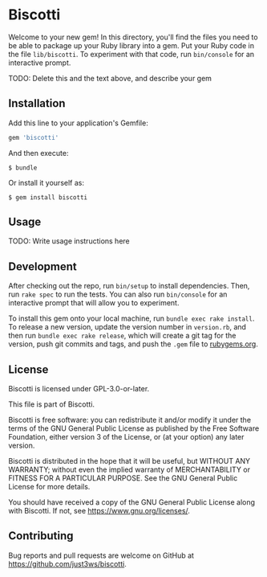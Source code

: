 # Biscotti

Welcome to your new gem! In this directory, you'll find the files you need to be able to package up your Ruby library into a gem. Put your Ruby code in the file `lib/biscotti`. To experiment with that code, run `bin/console` for an interactive prompt.

TODO: Delete this and the text above, and describe your gem

## Installation

Add this line to your application's Gemfile:

```ruby
gem 'biscotti'
```

And then execute:

    $ bundle

Or install it yourself as:

    $ gem install biscotti

## Usage

TODO: Write usage instructions here

## Development

After checking out the repo, run `bin/setup` to install dependencies. Then, run `rake spec` to run the tests. You can also run `bin/console` for an interactive prompt that will allow you to experiment.

To install this gem onto your local machine, run `bundle exec rake install`. To release a new version, update the version number in `version.rb`, and then run `bundle exec rake release`, which will create a git tag for the version, push git commits and tags, and push the `.gem` file to [rubygems.org](https://rubygems.org).

## License

Biscotti is licensed under GPL-3.0-or-later.

This file is part of Biscotti.

Biscotti is free software: you can redistribute it and/or modify it under the
terms of the GNU General Public License as published by the Free Software
Foundation, either version 3 of the License, or (at your option) any later
version.

Biscotti is distributed in the hope that it will be useful, but WITHOUT ANY
WARRANTY; without even the implied warranty of MERCHANTABILITY or FITNESS FOR A
PARTICULAR PURPOSE. See the GNU General Public License for more details.

You should have received a copy of the GNU General Public License along with
Biscotti. If not, see <https://www.gnu.org/licenses/>.

## Contributing

Bug reports and pull requests are welcome on GitHub at https://github.com/just3ws/biscotti.
